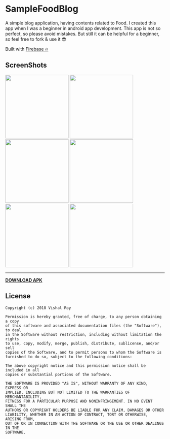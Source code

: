 # SampleFoodBlog

A simple blog application, having contents related to Food. I created this app when I was a beginner in android app development. This app is not so perfect, so please avoid mistakes. But still it can be helpful for a beginner, so feel free to fork & use it 😎

Built with [Firebase 🔥](https://firebase.google.com)

## ScreenShots

<img src="https://github.com/vishalroygeek/SampleFoodBlog/blob/master/ScreenShots/Screenshot%201.png" width="200">  <img src="https://github.com/vishalroygeek/SampleFoodBlog/blob/master/ScreenShots/Screenshot%202.png" width="200">
<img src="https://github.com/vishalroygeek/SampleFoodBlog/blob/master/ScreenShots/Screenshot%203.png" width="200">  <img src="https://github.com/vishalroygeek/SampleFoodBlog/blob/master/ScreenShots/Screenshot%204.png" width="200">
<img src="https://github.com/vishalroygeek/SampleFoodBlog/blob/master/ScreenShots/Screenshot%205.png" width="200">  <img src="https://github.com/vishalroygeek/SampleFoodBlog/blob/master/ScreenShots/Screenshot%206.png" width="200">

---

**[DOWNLOAD APK](https://drive.google.com/open?id=1Oigwnd-5JPkT2CbqRk7B303Ow8jERpPn)**

## License

```
Copyright (c) 2018 Vishal Roy

Permission is hereby granted, free of charge, to any person obtaining a copy
of this software and associated documentation files (the "Software"), to deal
in the Software without restriction, including without limitation the rights
to use, copy, modify, merge, publish, distribute, sublicense, and/or sell
copies of the Software, and to permit persons to whom the Software is
furnished to do so, subject to the following conditions:

The above copyright notice and this permission notice shall be included in all
copies or substantial portions of the Software.

THE SOFTWARE IS PROVIDED "AS IS", WITHOUT WARRANTY OF ANY KIND, EXPRESS OR
IMPLIED, INCLUDING BUT NOT LIMITED TO THE WARRANTIES OF MERCHANTABILITY,
FITNESS FOR A PARTICULAR PURPOSE AND NONINFRINGEMENT. IN NO EVENT SHALL THE
AUTHORS OR COPYRIGHT HOLDERS BE LIABLE FOR ANY CLAIM, DAMAGES OR OTHER
LIABILITY, WHETHER IN AN ACTION OF CONTRACT, TORT OR OTHERWISE, ARISING FROM,
OUT OF OR IN CONNECTION WITH THE SOFTWARE OR THE USE OR OTHER DEALINGS IN THE
SOFTWARE.
```
